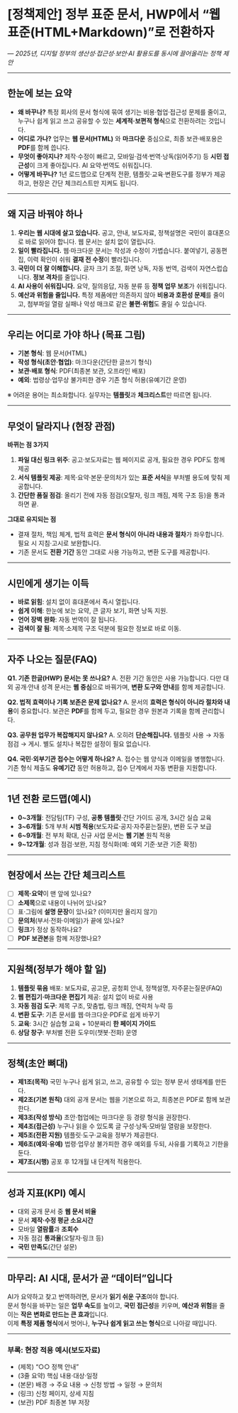 # [정책제안] 정부 표준 문서, HWP에서 “웹 표준(HTML+Markdown)”로 전환하자

*— 2025년, 디지털 정부의 생산성·접근성·보안·AI 활용도를 동시에 끌어올리는 정책 제안*

---

## 한눈에 보는 요약

* **왜 바꾸나?** 특정 회사의 문서 형식에 묶여 생기는 비용·협업·접근성 문제를 줄이고, 누구나 쉽게 읽고 쓰고 공유할 수 있는 **세계적·보편적 형식**으로 전환하려는 것입니다.
* **어디로 가나?** 업무는 **웹 문서(HTML)** 와 **마크다운** 중심으로, 최종 보관·배포용은 **PDF**를 함께 씁니다.
* **무엇이 좋아지나?** 제작·수정이 빠르고, 모바일·검색·번역·낭독(읽어주기) 등 **시민 접근성**이 크게 좋아집니다. AI 요약·번역도 쉬워집니다.
* **어떻게 바꾸나?** 1년 로드맵으로 단계적 전환, 템플릿·교육·변환도구를 정부가 제공하고, 현장은 간단 체크리스트만 지켜도 됩니다.

---

## 왜 지금 바꿔야 하나

1. **우리는 웹 시대에 살고 있습니다.** 공고, 안내, 보도자료, 정책설명은 국민이 휴대폰으로 바로 읽어야 합니다. 웹 문서는 설치 없이 열립니다.
2. **일이 빨라집니다.** 웹·마크다운 문서는 작성과 수정이 가볍습니다. 붙여넣기, 공동편집, 이력 확인이 쉬워 **결재 전 수정**이 빨라집니다.
3. **국민이 더 잘 이해합니다.** 글자 크기 조절, 화면 낭독, 자동 번역, 검색이 자연스럽습니다. **정보 격차**를 줄입니다.
4. **AI 사용이 쉬워집니다.** 요약, 질의응답, 자동 분류 등 **정책 업무 보조**가 쉬워집니다.
5. **예산과 위험을 줄입니다.** 특정 제품에만 의존하지 않아 **비용과 호환성 문제**를 줄이고, 첨부파일 열람 실패나 악성 매크로 같은 **불편·위험**도 줄일 수 있습니다.

---

## 우리는 어디로 가야 하나 (목표 그림)

* **기본 형식**: 웹 문서(HTML)
* **작성 형식(초안·협업)**: 마크다운(간단한 글쓰기 형식)
* **보관·배포 형식**: PDF(최종본 보관, 오프라인 배포)
* **예외**: 법령상·업무상 불가피한 경우 기존 형식 허용(유예기간 운영)

※ 어려운 용어는 최소화합니다. 실무자는 **템플릿**과 **체크리스트**만 따르면 됩니다.

---

## 무엇이 달라지나 (현장 관점)

**바뀌는 점 3가지**

1. **파일 대신 링크 위주**: 공고·보도자료는 웹 페이지로 공개, 필요한 경우 PDF도 함께 제공
2. **서식 템플릿 제공**: 제목·요약·본문·문의처가 있는 **표준 서식**을 부처별 용도에 맞춰 제공합니다.
3. **간단한 품질 점검**: 올리기 전에 자동 점검(오탈자, 링크 깨짐, 제목 구조 등)을 통과하면 끝.

**그대로 유지되는 점**

* 결재 절차, 책임 체계, 법적 효력은 **문서 형식이 아니라 내용과 절차**가 좌우합니다. 필요 시 지침·고시로 보완합니다.
* 기존 문서도 **전환 기간** 동안 그대로 사용 가능하고, 변환 도구를 제공합니다.

---

## 시민에게 생기는 이득

* **바로 읽힘**: 설치 없이 휴대폰에서 즉시 열립니다.
* **쉽게 이해**: 한눈에 보는 요약, 큰 글자 보기, 화면 낭독 지원.
* **언어 장벽 완화**: 자동 번역이 잘 됩니다.
* **검색이 잘 됨**: 제목·소제목 구조 덕분에 필요한 정보로 바로 이동.

---

## 자주 나오는 질문(FAQ)

**Q1. 기존 한글(HWP) 문서는 못 쓰나요?**
A. 전환 기간 동안은 사용 가능합니다. 다만 대외 공개·안내 성격 문서는 **웹 중심**으로 바꿔가며, **변환 도구와 안내**를 함께 제공합니다.

**Q2. 법적 효력이나 기록 보존은 문제 없나요?**
A. 문서의 **효력은 형식이 아니라 절차와 내용**이 중요합니다. 보관은 **PDF**를 함께 두고, 필요한 경우 원본과 기록을 함께 관리합니다.

**Q3. 공무원 업무가 복잡해지지 않나요?**
A. 오히려 **단순해집니다.** 템플릿 사용 → 자동 점검 → 게시. 별도 설치나 복잡한 설정이 필요 없습니다.

**Q4. 국민·외부기관 접수는 어떻게 하나요?**
A. 접수는 웹 양식과 이메일을 병행합니다. 기존 형식 제출도 **유예기간** 동안 허용하고, 접수 단계에서 자동 변환을 지원합니다.

---

## 1년 전환 로드맵(예시)

* **0\~3개월**: 전담팀(TF) 구성, **공통 템플릿**·간단 가이드 공개, 3시간 실습 교육
* **3\~6개월**: 5개 부처 **시범 적용**(보도자료·공지·자주묻는질문), 변환 도구 보급
* **6\~9개월**: 전 부처 확대, 신규 사업 문서는 **웹 기본** 원칙 적용
* **9\~12개월**: 성과 점검·보완, 지침 정식화(예: 예외 기준·보관 기준 확정)

---

## 현장에서 쓰는 간단 체크리스트

* [ ] **제목·요약**이 맨 앞에 있나요?
* [ ] **소제목**으로 내용이 나뉘어 있나요?
* [ ] 표·그림에 **설명 문장**이 있나요? (이미지만 올리지 않기)
* [ ] **문의처**(부서·전화·이메일)가 끝에 있나요?
* [ ] **링크**가 정상 동작하나요?
* [ ] **PDF 보관본**을 함께 저장했나요?

---

## 지원책(정부가 해야 할 일)

1. **템플릿 묶음** 배포: 보도자료, 공고문, 공청회 안내, 정책설명, 자주묻는질문(FAQ)
2. **웹 편집기·마크다운 편집기** 제공: 설치 없이 바로 사용
3. **자동 점검 도구**: 제목 구조, 맞춤법, 링크 깨짐, 연락처 누락 등
4. **변환 도구**: 기존 문서를 웹·마크다운·PDF로 쉽게 바꾸기
5. **교육**: 3시간 실습형 교육 + 10분짜리 **한 페이지 가이드**
6. **상담 창구**: 부처별 전환 도우미(챗봇·전화) 운영

---

## 정책(초안 뼈대)

* **제1조(목적)** 국민 누구나 쉽게 읽고, 쓰고, 공유할 수 있는 정부 문서 생태계를 만든다.
* **제2조(기본 원칙)** 대외 공개 문서는 웹을 기본으로 하고, 최종본은 PDF로 함께 보관한다.
* **제3조(작성 방식)** 초안·협업에는 마크다운 등 경량 형식을 권장한다.
* **제4조(접근성)** 누구나 읽을 수 있도록 글 구성·낭독·모바일 열람을 보장한다.
* **제5조(전환 지원)** 템플릿·도구·교육을 정부가 제공한다.
* **제6조(예외·유예)** 법령·업무상 불가피한 경우 예외를 두되, 사유를 기록하고 기한을 둔다.
* **제7조(시행)** 공포 후 12개월 내 단계적 적용한다.

---

## 성과 지표(KPI) 예시

* 대외 공개 문서 중 **웹 문서 비율**
* 문서 **제작·수정 평균 소요시간**
* 모바일 **열람률**과 **조회수**
* 자동 점검 **통과율**(오탈자·링크 등)
* **국민 만족도**(간단 설문)

---

## 마무리: AI 시대, 문서가 곧 “데이터”입니다

AI가 요약하고 찾고 번역하려면, 문서가 **읽기 쉬운 구조**여야 합니다.  
문서 형식을 바꾸는 일은 **업무 속도**를 높이고, **국민 접근성**을 키우며, **예산과 위험**을 줄이는 **작은 변화로 만드는 큰 효과**입니다.  
이제 **특정 제품 형식**에서 벗어나, **누구나 쉽게 읽고 쓰는 형식**으로 나아갈 때입니다.

---

### 부록: 현장 적용 예시(보도자료)

* (제목) “○○ 정책 안내”
* (3줄 요약) 핵심 내용·대상·일정
* (본문) 배경 → 주요 내용 → 신청 방법 → 일정 → 문의처
* (링크) 신청 페이지, 상세 지침
* (보관) PDF 최종본 1부 저장

